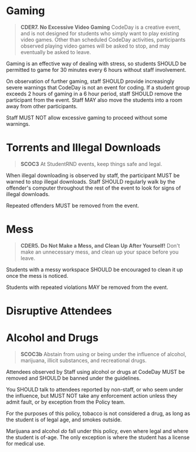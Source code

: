 # Gaming

> **CDER7. No Excessive Video Gaming**
> CodeDay is a creative event, and is not designed for students who simply want to play existing video games. Other than scheduled CodeDay activities, participants observed playing video games will be asked to stop, and may eventually be asked to leave.

Gaming is an effective way of dealing with stress, so students SHOULD be permitted to game for 30 minutes every 6 hours without staff involvement.

On observation of further gaming, staff SHOULD provide increasingly severe warnings that CodeDay is not an event for coding. If a student group exceeds 2 hours of gaming in a 6 hour period, staff SHOULD remove the participant from the event. Staff MAY also move the students into a room away from other participants.

Staff MUST NOT allow excessive gaming to proceed without some warnings.

# Torrents and Illegal Downloads

> **SCOC3**
> At StudentRND events, keep things safe and legal.

When illegal downloading is observed by staff, the participant MUST be warned to stop illegal downloads. Staff SHOULD regularly walk by the offender's computer throughout the rest of the event to look for signs of illegal downloads.

Repeated offenders MUST be removed from the event.

# Mess

> **CDER5. Do Not Make a Mess, and Clean Up After Yourself!**
> Don't make an unnecessary mess, and clean up your space before you leave.

Students with a messy workspace SHOULD be encouraged to clean it up once the mess is noticed.

Students with repeated violations MAY be removed from the event.

# Disruptive Attendees



# Alcohol and Drugs

> **SCOC3b**
> Abstain from using or being under the influence of alcohol, marijuana, illicit substances, and recreational drugs.

Attendees observed by Staff using alcohol or drugs at CodeDay MUST be removed and SHOULD be banned under the guidelines.

You SHOULD talk to attendees reported by non-staff, or who seem under the influence, but MUST NOT take any enforcement action unless they admit fault, or by exception from the Policy team.

For the purposes of this policy, tobacco is not considered a drug, as long as the student is of legal age, and smokes outside.

Marijuana and alcohol _do_ fall under this policy, even where legal and where the student is of-age. The only exception is where the student has a license for medical use.